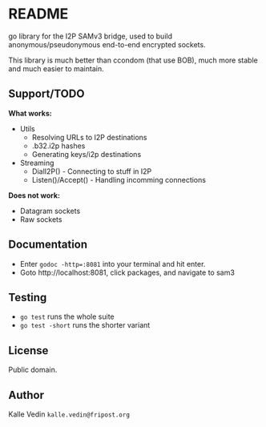 # README #

go library for the I2P SAMv3 bridge, used to build anonymous/pseudonymous end-to-end encrypted sockets.

This library is much better than ccondom (that use BOB), much more stable and much easier to maintain.

## Support/TODO ##

**What works:**

* Utils
   * Resolving URLs to I2P destinations
   * .b32.i2p hashes
   * Generating keys/i2p destinations
* Streaming
   * DialI2P() - Connecting to stuff in I2P
   * Listen()/Accept() - Handling incomming connections

**Does not work:**

* Datagram sockets
* Raw sockets

## Documentation ##

* Enter `godoc -http=:8081` into your terminal and hit enter.
* Goto http://localhost:8081, click packages, and navigate to sam3

## Testing ##

* `go test` runs the whole suite
* `go test -short` runs the shorter variant

## License ##

Public domain.

## Author ##

Kalle Vedin `kalle.vedin@fripost.org`
